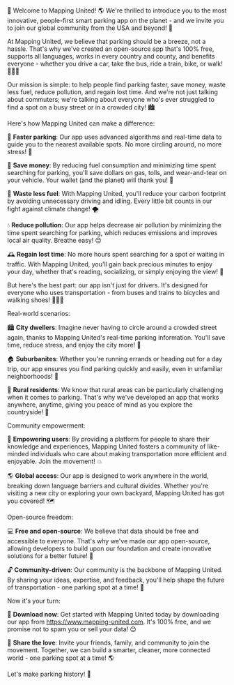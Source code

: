 🚀 Welcome to Mapping United! 🌎 We're thrilled to introduce you to the most innovative, people-first smart parking app on the planet - and we invite you to join our global community from the USA and beyond! 🌟

At Mapping United, we believe that parking should be a breeze, not a hassle. That's why we've created an open-source app that's 100% free, supports all languages, works in every country and county, and benefits everyone - whether you drive a car, take the bus, ride a train, bike, or walk! 🚶‍♀️🚌

Our mission is simple: to help people find parking faster, save money, waste less fuel, reduce pollution, and regain lost time. And we're not just talking about commuters; we're talking about everyone who's ever struggled to find a spot on a busy street or in a crowded city! 🏙️

Here's how Mapping United can make a difference:

🔴 **Faster parking**: Our app uses advanced algorithms and real-time data to guide you to the nearest available spots. No more circling around, no more stress! 💨

💸 **Save money**: By reducing fuel consumption and minimizing time spent searching for parking, you'll save dollars on gas, tolls, and wear-and-tear on your vehicle. Your wallet (and the planet) will thank you! 🌟

🔋 **Waste less fuel**: With Mapping United, you'll reduce your carbon footprint by avoiding unnecessary driving and idling. Every little bit counts in our fight against climate change! 🌪️

💧 **Reduce pollution**: Our app helps decrease air pollution by minimizing the time spent searching for parking, which reduces emissions and improves local air quality. Breathe easy! 😊

🕰️ **Regain lost time**: No more hours spent searching for a spot or waiting in traffic. With Mapping United, you'll gain back precious minutes to enjoy your day, whether that's reading, socializing, or simply enjoying the view! 📖

But here's the best part: our app isn't just for drivers. It's designed for everyone who uses transportation - from buses and trains to bicycles and walking shoes! 🚌🚴‍♂️

Real-world scenarios:

🏙️ **City dwellers**: Imagine never having to circle around a crowded street again, thanks to Mapping United's real-time parking information. You'll save time, reduce stress, and enjoy the city more! 🌆

🏠 **Suburbanites**: Whether you're running errands or heading out for a day trip, our app ensures you find parking quickly and easily, even in unfamiliar neighborhoods! 📍

🚂 **Rural residents**: We know that rural areas can be particularly challenging when it comes to parking. That's why we've developed an app that works anywhere, anytime, giving you peace of mind as you explore the countryside! 🌄

Community empowerment:

💪 **Empowering users**: By providing a platform for people to share their knowledge and experiences, Mapping United fosters a community of like-minded individuals who care about making transportation more efficient and enjoyable. Join the movement! 💥

🌎 **Global access**: Our app is designed to work anywhere in the world, breaking down language barriers and cultural divides. Whether you're visiting a new city or exploring your own backyard, Mapping United has got you covered! 🗺️

Open-source freedom:

💻 **Free and open-source**: We believe that data should be free and accessible to everyone. That's why we've made our app open-source, allowing developers to build upon our foundation and create innovative solutions for a better future! 💸

🔓 **Community-driven**: Our community is the backbone of Mapping United. By sharing your ideas, expertise, and feedback, you'll help shape the future of transportation - one parking spot at a time! 🚀

Now it's your turn:

📲 **Download now**: Get started with Mapping United today by downloading our app from https://www.mapping-united.com. It's 100% free, and we promise not to spam you or sell your data! 😊

💬 **Share the love**: Invite your friends, family, and community to join the movement. Together, we can build a smarter, cleaner, more connected world - one parking spot at a time! 🌎

Let's make parking history! 🚀